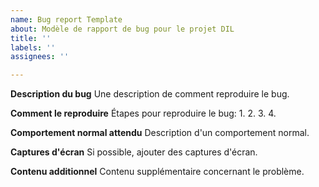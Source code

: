 ```yaml
---
name: Bug report Template
about: Modèle de rapport de bug pour le projet DIL
title: ''
labels: ''
assignees: ''

---
```


**Description du bug**
Une description de comment reproduire le bug.

**Comment le reproduire**
Étapes pour reproduire le bug:
1.
2.
3.
4.


**Comportement normal attendu**
Description d'un comportement normal.

**Captures d'écran**
Si possible, ajouter des captures d'écran.

**Contenu additionnel**
Contenu supplémentaire concernant le problème.
